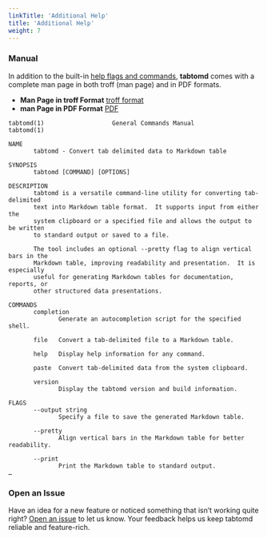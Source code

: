```yaml
---
linkTitle: 'Additional Help'
title: 'Additional Help'
weight: 7
---
```


### Manual

In addition to the built-in [help flags and commands](/docs/help_examples),
**tabtomd** comes with a complete man page in both troff (man page) and in
PDF formats.

- **Man Page in troff Format** [troff format](/files/tabtomd.1)
- **man Page in PDF Format** [PDF](/files/tabtomd.1.pdf)

```text
tabtomd(1)                   General Commands Manual                  tabtomd(1)

NAME
       tabtomd - Convert tab delimited data to Markdown table

SYNOPSIS
       tabtomd [COMMAND] [OPTIONS]

DESCRIPTION
       tabtomd is a versatile command-line utility for converting tab-delimited
       text into Markdown table format.  It supports input from either the
       system clipboard or a specified file and allows the output to be written
       to standard output or saved to a file.

       The tool includes an optional --pretty flag to align vertical bars in the
       Markdown table, improving readability and presentation.  It is especially
       useful for generating Markdown tables for documentation, reports, or
       other structured data presentations.

COMMANDS
       completion
              Generate an autocompletion script for the specified shell.

       file   Convert a tab-delimited file to a Markdown table.

       help   Display help information for any command.

       paste  Convert tab-delimited data from the system clipboard.

       version
              Display the tabtomd version and build information.

FLAGS
       --output string
              Specify a file to save the generated Markdown table.

       --pretty
              Align vertical bars in the Markdown table for better readability.

       --print
              Print the Markdown table to standard output.
…
```

### Open an Issue

Have an idea for a new feature or noticed something that isn’t working
quite right? [Open an issue](ttps://github.com/pierow2k/tabtomd/issues)
to let us know. Your feedback helps us keep tabtomd reliable and
feature-rich.
